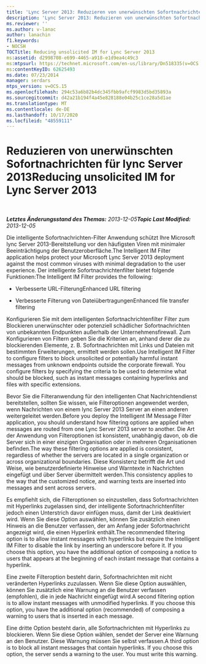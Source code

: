 ```yaml
---
title: 'Lync Server 2013: Reduzieren von unerwünschten Sofortnachrichten'
description: 'Lync Server 2013: Reduzieren von unerwünschten Sofortnachrichten.'
ms.reviewer: ''
ms.author: v-lanac
author: lanachin
f1.keywords:
- NOCSH
TOCTitle: Reducing unsolicited IM for Lync Server 2013
ms:assetid: d2998708-e699-4465-a918-e1d9ea4c49c3
ms:mtpsurl: https://technet.microsoft.com/en-us/library/Dn518335(v=OCS.15)
ms:contentKeyID: 62625493
ms.date: 07/23/2014
manager: serdars
mtps_version: v=OCS.15
ms.openlocfilehash: 294c53a6b82b4dc345fbb9afcf9983d5bd35893a
ms.sourcegitcommit: d42a21b194f4a45e828188e04b25c1ce28a5d1ae
ms.translationtype: MT
ms.contentlocale: de-DE
ms.lasthandoff: 10/17/2020
ms.locfileid: "48559111"
---
```

# <a name="reducing-unsolicited-im-for-lync-server-2013"></a><span data-ttu-id="4714f-103">Reduzieren von unerwünschten Sofortnachrichten für lync Server 2013</span><span class="sxs-lookup"><span data-stu-id="4714f-103">Reducing unsolicited IM for Lync Server 2013</span></span>

<div data-xmlns="http://www.w3.org/1999/xhtml">

<div class="topic" data-xmlns="http://www.w3.org/1999/xhtml" data-msxsl="urn:schemas-microsoft-com:xslt" data-cs="https://msdn.microsoft.com/">

<div data-asp="https://msdn2.microsoft.com/asp">



</div>

<div id="mainSection">

<div id="mainBody">

<span> </span>

<span data-ttu-id="4714f-104">_**Letztes Änderungsstand des Themas:** 2013-12-05_</span><span class="sxs-lookup"><span data-stu-id="4714f-104">_**Topic Last Modified:** 2013-12-05_</span></span>

<span data-ttu-id="4714f-105">Die intelligente Sofortnachrichten-Filter Anwendung schützt Ihre Microsoft lync Server 2013-Bereitstellung vor den häufigsten Viren mit minimaler Beeinträchtigung der Benutzeroberfläche.</span><span class="sxs-lookup"><span data-stu-id="4714f-105">The Intelligent IM Filter application helps protect your Microsoft Lync Server 2013 deployment against the most common viruses with minimal degradation to the user experience.</span></span> <span data-ttu-id="4714f-106">Der intelligente Sofortnachrichtenfilter bietet folgende Funktionen:</span><span class="sxs-lookup"><span data-stu-id="4714f-106">The Intelligent IM Filter provides the following:</span></span>

  - <span data-ttu-id="4714f-107">Verbesserte URL-Filterung</span><span class="sxs-lookup"><span data-stu-id="4714f-107">Enhanced URL filtering</span></span>

  - <span data-ttu-id="4714f-108">Verbesserte Filterung von Dateiübertragungen</span><span class="sxs-lookup"><span data-stu-id="4714f-108">Enhanced file transfer filtering</span></span>

<span data-ttu-id="4714f-p102">Konfigurieren Sie mit dem intelligenten Sofortnachrichtenfilter Filter zum Blockieren unerwünschter oder potenziell schädlicher Sofortnachrichten von unbekannten Endpunkten außerhalb der Unternehmensfirewall. Zum Konfigurieren von Filtern geben Sie die Kriterien an, anhand derer die zu blockierenden Elemente, z. B. Sofortnachrichten mit Links und Dateien mit bestimmten Erweiterungen, ermittelt werden sollen.</span><span class="sxs-lookup"><span data-stu-id="4714f-p102">Use Intelligent IM Filter to configure filters to block unsolicited or potentially harmful instant messages from unknown endpoints outside the corporate firewall. You configure filters by specifying the criteria to be used to determine what should be blocked, such as instant messages containing hyperlinks and files with specific extensions.</span></span>

<span data-ttu-id="4714f-111">Bevor Sie die Filteranwendung für den intelligenten Chat Nachrichtendienst bereitstellen, sollten Sie wissen, wie Filteroptionen angewendet werden, wenn Nachrichten von einem lync Server 2013 Server an einen anderen weitergeleitet werden.</span><span class="sxs-lookup"><span data-stu-id="4714f-111">Before you deploy the Intelligent IM Message Filter application, you should understand how filtering options are applied when messages are routed from one Lync Server 2013 server to another.</span></span> <span data-ttu-id="4714f-112">Die Art der Anwendung von Filteroptionen ist konsistent, unabhängig davon, ob die Server sich in einer einzigen Organisation oder in mehreren Organisationen befinden.</span><span class="sxs-lookup"><span data-stu-id="4714f-112">The way these filtering options are applied is consistent, regardless of whether the servers are located in a single organization or across organizational boundaries.</span></span> <span data-ttu-id="4714f-113">Diese Konsistenz betrifft die Art und Weise, wie benutzerdefinierte Hinweise und Warntexte in Nachrichten eingefügt und über Server übermittelt werden.</span><span class="sxs-lookup"><span data-stu-id="4714f-113">This consistency applies to the way that the customized notice, and warning texts are inserted into messages and sent across servers.</span></span>

<span data-ttu-id="4714f-p104">Es empfiehlt sich, die Filteroptionen so einzustellen, dass Sofortnachrichten mit Hyperlinks zugelassen sind, der intelligente Sofortnachrichtenfilter jedoch einen Unterstrich davor einfügen muss, damit der Link deaktiviert wird. Wenn Sie diese Option auswählen, können Sie zusätzlich einen Hinweis an die Benutzer verfassen, der am Anfang jeder Sofortnachricht angezeigt wird, die einen Hyperlink enthält.</span><span class="sxs-lookup"><span data-stu-id="4714f-p104">The recommended filtering option is to allow instant messages with hyperlinks but require the Intelligent IM Filter to disable the link by inserting an underscore before it. If you choose this option, you have the additional option of composing a notice to users that appears at the beginning of each instant message that contains a hyperlink.</span></span>

<span data-ttu-id="4714f-p105">Eine zweite Filteroption besteht darin, Sofortnachrichten mit nicht veränderten Hyperlinks zuzulassen. Wenn Sie diese Option auswählen, können Sie zusätzlich eine Warnung an die Benutzer verfassen (empfohlen), die in jede Nachricht eingefügt wird.</span><span class="sxs-lookup"><span data-stu-id="4714f-p105">A second filtering option is to allow instant messages with unmodified hyperlinks. If you choose this option, you have the additional option (recommended) of composing a warning to users that is inserted in each message.</span></span>

<span data-ttu-id="4714f-p106">Eine dritte Option besteht darin, alle Sofortnachrichten mit Hyperlinks zu blockieren. Wenn Sie diese Option wählen, sendet der Server eine Warnung an den Benutzer. Diese Warnung müssen Sie selbst verfassen.</span><span class="sxs-lookup"><span data-stu-id="4714f-p106">A third option is to block all instant messages that contain hyperlinks. If you choose this option, the server sends a warning to the user. You must write this warning.</span></span>

</div>

<span> </span>

</div>

</div>

</div>

